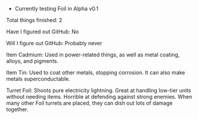 - Currently testing Foil in Alpha v0.1

Total things finished: 2

Have I figured out GitHub: No

Will I figure out GitHub: Probably never

Item Cadmium: Used in power-related things, as well as metal coating, alloys, and pigments.

Item Tin: Used to coat other metals, stopping corrosion. It can also make metals superconductable.

Turret Foil: Shoots pure electricity lightning. Great at handling low-tier units without needing items. Horrible at defending against strong enemies. When many other Foil turrets are placed, they can dish out lots of damage together.
